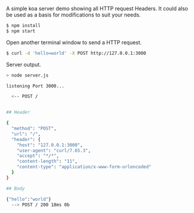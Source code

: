 A simple koa server demo showing all HTTP request Headers. It could also be used as a basis for modifications to suit your needs.

```bash
$ npm install
$ npm start
```

Open another terminal window to send a HTTP request.

```bash
$ curl -d 'hello=world' -X POST http://127.0.0.1:3000
```

Server output.

```bash
> node server.js

listening Port 3000...

  <-- POST /


## Header

{
  "method": "POST",
  "url": "/",
  "header": {
    "host": "127.0.0.1:3000",
    "user-agent": "curl/7.65.3",
    "accept": "*/*",
    "content-length": "11",
    "content-type": "application/x-www-form-urlencoded"
  }
}

## Body

{"hello":"world"}
  --> POST / 200 18ms 0b
```

